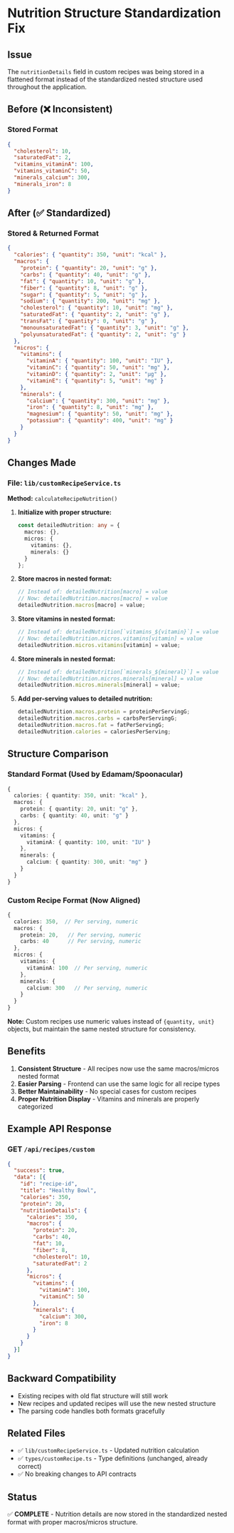 # Nutrition Structure Standardization Fix

## Issue
The `nutritionDetails` field in custom recipes was being stored in a flattened format instead of the standardized nested structure used throughout the application.

## Before (❌ Inconsistent)

### Stored Format
```json
{
  "cholesterol": 10,
  "saturatedFat": 2,
  "vitamins_vitaminA": 100,
  "vitamins_vitaminC": 50,
  "minerals_calcium": 300,
  "minerals_iron": 8
}
```

## After (✅ Standardized)

### Stored & Returned Format
```json
{
  "calories": { "quantity": 350, "unit": "kcal" },
  "macros": {
    "protein": { "quantity": 20, "unit": "g" },
    "carbs": { "quantity": 40, "unit": "g" },
    "fat": { "quantity": 10, "unit": "g" },
    "fiber": { "quantity": 8, "unit": "g" },
    "sugar": { "quantity": 5, "unit": "g" },
    "sodium": { "quantity": 200, "unit": "mg" },
    "cholesterol": { "quantity": 10, "unit": "mg" },
    "saturatedFat": { "quantity": 2, "unit": "g" },
    "transFat": { "quantity": 0, "unit": "g" },
    "monounsaturatedFat": { "quantity": 3, "unit": "g" },
    "polyunsaturatedFat": { "quantity": 2, "unit": "g" }
  },
  "micros": {
    "vitamins": {
      "vitaminA": { "quantity": 100, "unit": "IU" },
      "vitaminC": { "quantity": 50, "unit": "mg" },
      "vitaminD": { "quantity": 2, "unit": "µg" },
      "vitaminE": { "quantity": 5, "unit": "mg" }
    },
    "minerals": {
      "calcium": { "quantity": 300, "unit": "mg" },
      "iron": { "quantity": 8, "unit": "mg" },
      "magnesium": { "quantity": 50, "unit": "mg" },
      "potassium": { "quantity": 400, "unit": "mg" }
    }
  }
}
```

## Changes Made

### File: `lib/customRecipeService.ts`

**Method:** `calculateRecipeNutrition()`

1. **Initialize with proper structure:**
   ```typescript
   const detailedNutrition: any = {
     macros: {},
     micros: {
       vitamins: {},
       minerals: {}
     }
   };
   ```

2. **Store macros in nested format:**
   ```typescript
   // Instead of: detailedNutrition[macro] = value
   // Now: detailedNutrition.macros[macro] = value
   detailedNutrition.macros[macro] = value;
   ```

3. **Store vitamins in nested format:**
   ```typescript
   // Instead of: detailedNutrition[`vitamins_${vitamin}`] = value
   // Now: detailedNutrition.micros.vitamins[vitamin] = value
   detailedNutrition.micros.vitamins[vitamin] = value;
   ```

4. **Store minerals in nested format:**
   ```typescript
   // Instead of: detailedNutrition[`minerals_${mineral}`] = value
   // Now: detailedNutrition.micros.minerals[mineral] = value
   detailedNutrition.micros.minerals[mineral] = value;
   ```

5. **Add per-serving values to detailed nutrition:**
   ```typescript
   detailedNutrition.macros.protein = proteinPerServingG;
   detailedNutrition.macros.carbs = carbsPerServingG;
   detailedNutrition.macros.fat = fatPerServingG;
   detailedNutrition.calories = caloriesPerServing;
   ```

## Structure Comparison

### Standard Format (Used by Edamam/Spoonacular)
```typescript
{
  calories: { quantity: 350, unit: "kcal" },
  macros: {
    protein: { quantity: 20, unit: "g" },
    carbs: { quantity: 40, unit: "g" }
  },
  micros: {
    vitamins: { 
      vitaminA: { quantity: 100, unit: "IU" }
    },
    minerals: { 
      calcium: { quantity: 300, unit: "mg" }
    }
  }
}
```

### Custom Recipe Format (Now Aligned)
```typescript
{
  calories: 350,  // Per serving, numeric
  macros: {
    protein: 20,   // Per serving, numeric
    carbs: 40      // Per serving, numeric
  },
  micros: {
    vitamins: { 
      vitaminA: 100  // Per serving, numeric
    },
    minerals: { 
      calcium: 300   // Per serving, numeric
    }
  }
}
```

**Note:** Custom recipes use numeric values instead of `{quantity, unit}` objects, but maintain the same nested structure for consistency.

## Benefits

1. **Consistent Structure** - All recipes now use the same macros/micros nested format
2. **Easier Parsing** - Frontend can use the same logic for all recipe types
3. **Better Maintainability** - No special cases for custom recipes
4. **Proper Nutrition Display** - Vitamins and minerals are properly categorized

## Example API Response

### GET `/api/recipes/custom`
```json
{
  "success": true,
  "data": [{
    "id": "recipe-id",
    "title": "Healthy Bowl",
    "calories": 350,
    "protein": 20,
    "nutritionDetails": {
      "calories": 350,
      "macros": {
        "protein": 20,
        "carbs": 40,
        "fat": 10,
        "fiber": 8,
        "cholesterol": 10,
        "saturatedFat": 2
      },
      "micros": {
        "vitamins": {
          "vitaminA": 100,
          "vitaminC": 50
        },
        "minerals": {
          "calcium": 300,
          "iron": 8
        }
      }
    }
  }]
}
```

## Backward Compatibility

- Existing recipes with old flat structure will still work
- New recipes and updated recipes will use the new nested structure
- The parsing code handles both formats gracefully

## Related Files

- ✅ `lib/customRecipeService.ts` - Updated nutrition calculation
- ✅ `types/customRecipe.ts` - Type definitions (unchanged, already correct)
- ✅ No breaking changes to API contracts

## Status
✅ **COMPLETE** - Nutrition details are now stored in the standardized nested format with proper macros/micros structure.

